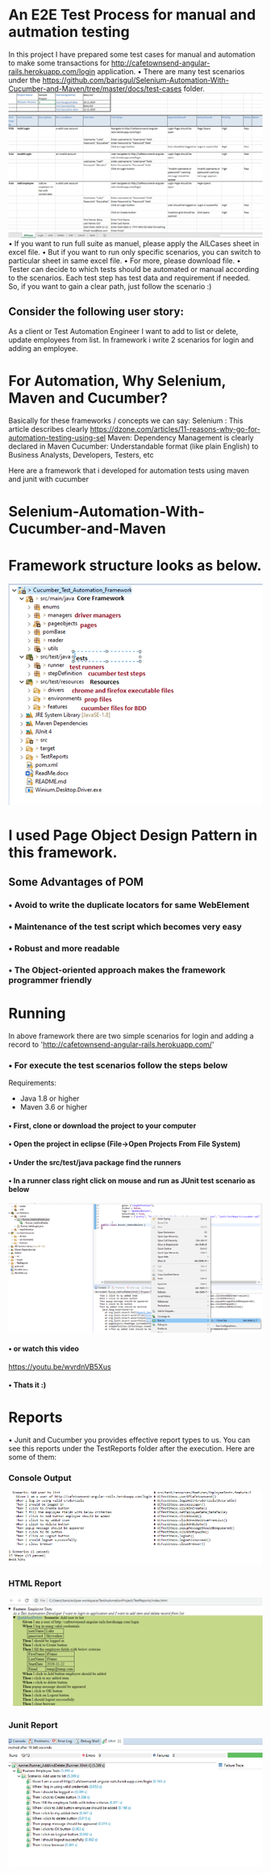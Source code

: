 # An E2E Test Process for manual and autmation testing

In this project I have prepared some test cases for manual and automation to make some transactions for http://cafetownsend-angular-rails.herokuapp.com/login application. 
• There are many test scenarios under the https://github.com/barisgul/Selenium-Automation-With-Cucumber-and-Maven/tree/master/docs/test-cases folder. 
![test_cases](https://github.com/barisgul/Selenium-Automation-With-Cucumber-and-Maven/blob/master/docs/images/TestCases.PNG)
• If you want to run full suite as manuel, please apply the AlLCases sheet in excel file. 
• But if you want to run only specific scenarios, you can switch to particular sheet in same excel file. 
• For more, please download file.
• Tester can decide to which tests should be automated or manual according to the scenarios. Each test step has test data and requirement if needed. So, if you want to gain a clear path, just follow the scenario :)

## Consider the following user story:
As a client or Test Automation Engineer I want to add to list or delete, update employees from list. In framework i write 2 scenarios for login and adding an employee.

# For Automation, Why Selenium, Maven and Cucumber?
Basically for these frameworks / concepts we can say:
Selenium : This article describes clearly https://dzone.com/articles/11-reasons-why-go-for-automation-testing-using-sel
Maven: Dependency Management is clearly declared in Maven
Cucumber: Understandable format (like plain English) to Business Analysts, Developers, Testers, etc

Here are a framework that i developed for automation tests using maven and junit with cucumber
# Selenium-Automation-With-Cucumber-and-Maven

# Framework structure looks as below.
![framework_template_1](https://github.com/barisgul/Selenium-Automation-With-Cucumber-and-Maven/blob/master/docs/images/ProjectStructure.png)

# I used Page Object Design Pattern in this framework. 
## Some Advantages of POM
### • Avoid to write the duplicate locators for same WebElement
### • Maintenance of the test script which becomes very easy
### • Robust and more readable
### • The Object-oriented approach makes the framework programmer friendly

# Running
In above framework there are two simple scenarios for login and adding a record to 'http://cafetownsend-angular-rails.herokuapp.com/'
### • For execute the test scenarios follow the steps below
Requirements:
- Java 1.8 or higher
- Maven 3.6 or higher

#### • First, clone or download the project to your computer
#### • Open the project in eclipse (File->Open Projects From File System)
#### • Under the src/test/java package find the runners
#### • In a runner class right click on mouse and run as JUnit test scenario as below 
![framework_template_1](https://github.com/barisgul/Selenium-Automation-With-Cucumber-and-Maven/blob/master/docs/images/RunCucumberTest.png)
#### • or watch this video
https://youtu.be/wvrdnVB5Xus
#### • Thats it :)


# Reports
• Junit and Cucumber you provides effective report types to us. You can see this reports under the TestReports folder after the execution. Here are some of them: 
### Console Output 
![console](https://github.com/barisgul/Selenium-Automation-With-Cucumber-and-Maven/blob/master/docs/images/CucumberConsoleResult.PNG)
### HTML Report 
![htmlreport](https://github.com/barisgul/Selenium-Automation-With-Cucumber-and-Maven/blob/master/docs/images/TestOutput.PNG)
### Junit Report 
![htmlreport](https://github.com/barisgul/Selenium-Automation-With-Cucumber-and-Maven/blob/master/docs/images/CucumberJunitResult.PNG)


